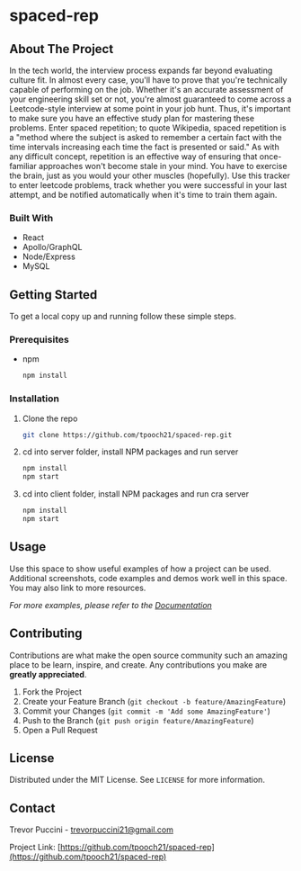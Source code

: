 # spaced-rep

<!-- ABOUT THE PROJECT -->
## About The Project

In the tech world, the interview process expands far beyond evaluating culture fit. In almost every case, you'll have to prove that you're technically capable of performing on the job. 
Whether it's an accurate assessment of your engineering skill set or not, you're almost guaranteed to come across a Leetcode-style interview at some point in your job hunt. Thus, it's important to make sure
you have an effective study plan for mastering these problems. Enter spaced repetition; to quote Wikipedia, spaced repetition is a "method where the subject is asked to remember a certain fact with the time intervals increasing each time the fact is presented or said."
As with any difficult concept, repetition is an effective way of ensuring that once-familiar approaches won't become stale in your mind. You have to exercise the brain, just as you would your other muscles (hopefully). Use this tracker
to enter leetcode problems, track whether you were successful in your last attempt, and be notified automatically when it's time to train them again. 

### Built With

* []() React
* []() Apollo/GraphQL
* []() Node/Express
* []() MySQL

<!-- GETTING STARTED -->
## Getting Started

To get a local copy up and running follow these simple steps.

### Prerequisites

* npm
  ```sh
  npm install
  ```

### Installation

1. Clone the repo
   ```sh
   git clone https://github.com/tpooch21/spaced-rep.git
   ```
2. cd into server folder, install NPM packages and run server
   ```sh
   npm install
   npm start
   ```
3. cd into client folder, install NPM packages and run cra server
   ```sh
   npm install
   npm start
   ```

<!-- USAGE EXAMPLES -->
## Usage

Use this space to show useful examples of how a project can be used. Additional screenshots, code examples and demos work well in this space. You may also link to more resources.

_For more examples, please refer to the [Documentation](https://example.com)_


<!-- CONTRIBUTING -->
## Contributing

Contributions are what make the open source community such an amazing place to be learn, inspire, and create. Any contributions you make are **greatly appreciated**.

1. Fork the Project
2. Create your Feature Branch (`git checkout -b feature/AmazingFeature`)
3. Commit your Changes (`git commit -m 'Add some AmazingFeature'`)
4. Push to the Branch (`git push origin feature/AmazingFeature`)
5. Open a Pull Request



<!-- LICENSE -->
## License

Distributed under the MIT License. See `LICENSE` for more information.


<!-- CONTACT -->
## Contact

Trevor Puccini - trevorpuccini21@gmail.com

Project Link: [https://github.com/tpooch21/spaced-rep](https://github.com/tpooch21/spaced-rep)

<!-- MARKDOWN LINKS & IMAGES -->
<!-- https://www.markdownguide.org/basic-syntax/#reference-style-links -->
[contributors-shield]: https://img.shields.io/github/contributors/github_username/repo.svg?style=for-the-badge
[contributors-url]: https://github.com/github_username/repo/graphs/contributors
[forks-shield]: https://img.shields.io/github/forks/github_username/repo.svg?style=for-the-badge
[forks-url]: https://github.com/github_username/repo/network/members
[stars-shield]: https://img.shields.io/github/stars/github_username/repo.svg?style=for-the-badge
[stars-url]: https://github.com/github_username/repo/stargazers
[issues-shield]: https://img.shields.io/github/issues/github_username/repo.svg?style=for-the-badge
[issues-url]: https://github.com/github_username/repo/issues
[license-shield]: https://img.shields.io/github/license/github_username/repo.svg?style=for-the-badge
[license-url]: https://github.com/github_username/repo/blob/master/LICENSE.txt
[linkedin-shield]: https://img.shields.io/badge/-LinkedIn-black.svg?style=for-the-badge&logo=linkedin&colorB=555
[linkedin-url]: https://linkedin.com/in/github_username
